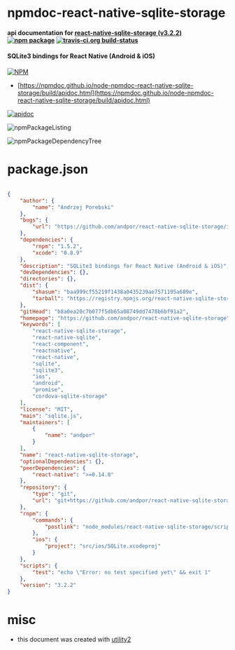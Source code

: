 # npmdoc-react-native-sqlite-storage

#### api documentation for  [react-native-sqlite-storage (v3.2.2)](https://github.com/andpor/react-native-sqlite-storage)  [![npm package](https://img.shields.io/npm/v/npmdoc-react-native-sqlite-storage.svg?style=flat-square)](https://www.npmjs.org/package/npmdoc-react-native-sqlite-storage) [![travis-ci.org build-status](https://api.travis-ci.org/npmdoc/node-npmdoc-react-native-sqlite-storage.svg)](https://travis-ci.org/npmdoc/node-npmdoc-react-native-sqlite-storage)

#### SQLite3 bindings for React Native (Android & iOS)

[![NPM](https://nodei.co/npm/react-native-sqlite-storage.png?downloads=true&downloadRank=true&stars=true)](https://www.npmjs.com/package/react-native-sqlite-storage)

- [https://npmdoc.github.io/node-npmdoc-react-native-sqlite-storage/build/apidoc.html](https://npmdoc.github.io/node-npmdoc-react-native-sqlite-storage/build/apidoc.html)

[![apidoc](https://npmdoc.github.io/node-npmdoc-react-native-sqlite-storage/build/screenCapture.buildCi.browser.%252Ftmp%252Fbuild%252Fapidoc.html.png)](https://npmdoc.github.io/node-npmdoc-react-native-sqlite-storage/build/apidoc.html)

![npmPackageListing](https://npmdoc.github.io/node-npmdoc-react-native-sqlite-storage/build/screenCapture.npmPackageListing.svg)

![npmPackageDependencyTree](https://npmdoc.github.io/node-npmdoc-react-native-sqlite-storage/build/screenCapture.npmPackageDependencyTree.svg)



# package.json

```json

{
    "author": {
        "name": "Andrzej Porebski"
    },
    "bugs": {
        "url": "https://github.com/andpor/react-native-sqlite-storage/issues"
    },
    "dependencies": {
        "rnpm": "1.5.2",
        "xcode": "0.8.9"
    },
    "description": "SQLite3 bindings for React Native (Android & iOS)",
    "devDependencies": {},
    "directories": {},
    "dist": {
        "shasum": "baa999cf55219f1438a0435239ae7571195a689e",
        "tarball": "https://registry.npmjs.org/react-native-sqlite-storage/-/react-native-sqlite-storage-3.2.2.tgz"
    },
    "gitHead": "b8a0ea20c7b077f5db65a08749dd7478b6bf91a2",
    "homepage": "https://github.com/andpor/react-native-sqlite-storage",
    "keywords": [
        "react-native-sqlite-storage",
        "react-native-sqlite",
        "react-component",
        "reactnative",
        "react-native",
        "sqlite",
        "sqlite3",
        "ios",
        "android",
        "promise",
        "cordova-sqlite-storage"
    ],
    "license": "MIT",
    "main": "sqlite.js",
    "maintainers": [
        {
            "name": "andpor"
        }
    ],
    "name": "react-native-sqlite-storage",
    "optionalDependencies": {},
    "peerDependencies": {
        "react-native": ">=0.14.0"
    },
    "repository": {
        "type": "git",
        "url": "git+https://github.com/andpor/react-native-sqlite-storage.git"
    },
    "rnpm": {
        "commands": {
            "postlink": "node_modules/react-native-sqlite-storage/scripts/rnpm-postlink.js"
        },
        "ios": {
            "project": "src/ios/SQLite.xcodeproj"
        }
    },
    "scripts": {
        "test": "echo \"Error: no test specified yet\" && exit 1"
    },
    "version": "3.2.2"
}
```



# misc
- this document was created with [utility2](https://github.com/kaizhu256/node-utility2)
